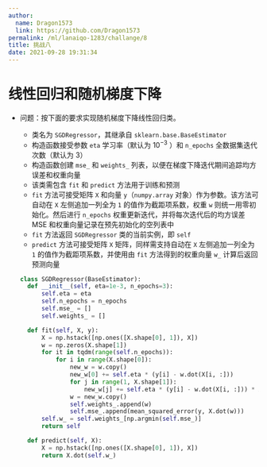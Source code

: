 ```yaml
---
author:
  name: Dragon1573
  link: https://github.com/Dragon1573
permalink: /ml/lanaiqo-1283/challange/8
title: 挑战八
date: 2021-09-28 19:31:34
---
```


# 线性回归和随机梯度下降

- 问题：按下面的要求实现随机梯度下降线性回归类。
  - 类名为 `SGDRegressor`，其继承自 `sklearn.base.BaseEstimator`
  - 构造函数接受参数 `eta` 学习率（默认为 $10^{-3}$ ）和 `n_epochs` 全数据集迭代次数（默认为 3）
  - 构造函数创建 `mse_` 和 `weights_` 列表，以便在梯度下降迭代期间追踪均方误差和权重向量
  - 该类需包含 `fit` 和 `predict` 方法用于训练和预测
  - `fit` 方法可接受矩阵 `X` 和向量 `y`（`numpy.array` 对象）作为参数。该方法可自动在 `X` 左侧追加一列全为 `1` 的值作为截距项系数，权重 `w` 则统一用零初始化。然后进行 `n_epochs` 权重更新迭代，并将每次迭代后的均方误差 MSE 和权重向量记录在预先初始化的空列表中
  - `fit` 方法返回 `SGDRegressor` 类的当前实例，即 `self`
  - `predict` 方法可接受矩阵 `X` 矩阵，同样需支持自动在 `X` 左侧追加一列全为 `1` 的值作为截距项系数，并使用由 `fit` 方法得到的权重向量 `w_` 计算后返回预测向量

  ```python
  class SGDRegressor(BaseEstimator):
    def __init__(self, eta=1e-3, n_epochs=3):
        self.eta = eta
        self.n_epochs = n_epochs
        self.mse_ = []
        self.weights_ = []

    def fit(self, X, y):
        X = np.hstack([np.ones([X.shape[0], 1]), X])
        w = np.zeros(X.shape[1])
        for it in tqdm(range(self.n_epochs)):
            for i in range(X.shape[0]):
                new_w = w.copy()
                new_w[0] += self.eta * (y[i] - w.dot(X[i, :]))
                for j in range(1, X.shape[1]):
                    new_w[j] += self.eta * (y[i] - w.dot(X[i, :])) * X[i, j]
                w = new_w.copy()
                self.weights_.append(w)
                self.mse_.append(mean_squared_error(y, X.dot(w)))
        self.w_ = self.weights_[np.argmin(self.mse_)]
        return self

    def predict(self, X):
        X = np.hstack([np.ones([X.shape[0], 1]), X])
        return X.dot(self.w_)
  ```
